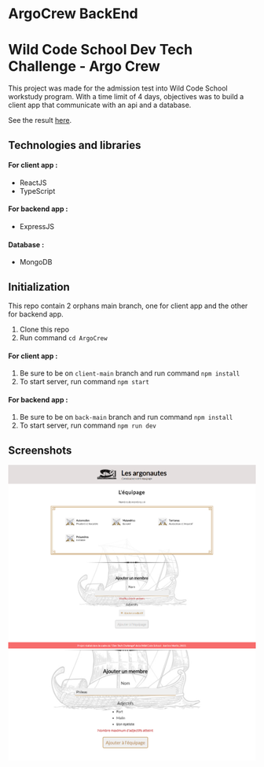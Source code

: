 # ArgoCrew BackEnd
# Wild Code School Dev Tech Challenge - Argo Crew

This project was made for the admission test into Wild Code School workstudy program. With a time limit of 4 days, objectives was to build a client app that communicate with an api and a database.

See the result [here](https://argo-crew.netlify.app/).

## Technologies and libraries

#### For client app :
* ReactJS
* TypeScript

#### For backend app :
* ExpressJS

#### Database :
* MongoDB

## Initialization

This repo contain 2 orphans main branch, one for client app and the other for backend app.

1. Clone this repo
2. Run command `cd ArgoCrew`

#### For client app :
1. Be sure to be on `client-main` branch and run command `npm install`
2. To start server, run command `npm start`

#### For backend app :
1. Be sure to be on `back-main` branch and run command `npm install`
2. To start server, run command `npm run dev`

## Screenshots

![](./screenshots/argo-crew-main.png)
![](./screenshots/argo-crew-form.png)
